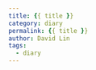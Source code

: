 ```yaml
---
title: {{ title }}
category: diary
permalink: {{ title }}
author: David Lin
tags: 
  - diary
---
```

